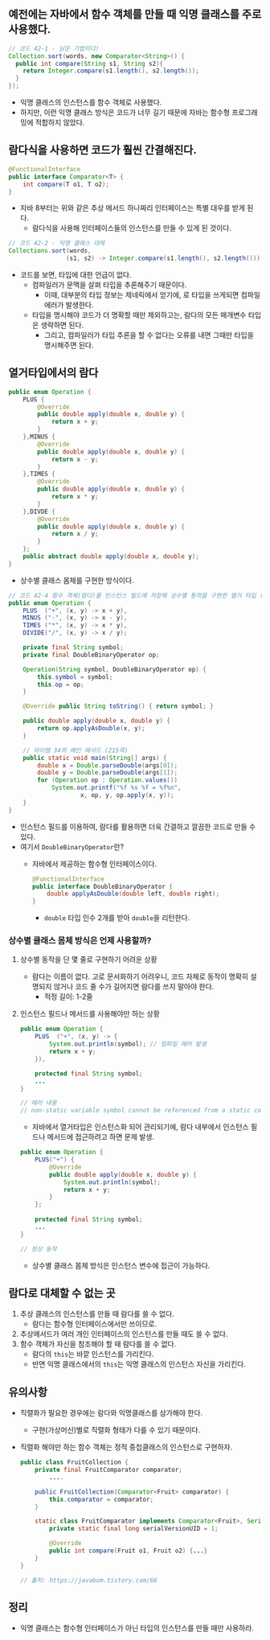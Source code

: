 ## 예전에는 자바에서 함수 객체를 만들 때 익명 클래스를 주로 사용했다.

```java
// 코드 42-1 - 낡은 기법이다!
Collection.sort(words, new Comparator<String>() {
  public int compare(String s1, String s2){
    return Integer.compare(s1.length(), s2.length());
  }
});
```

- 익명 클래스의 인스턴스를 함수 객체로 사용했다.
- 하지만, 이런 익명 클래스 방식은 코드가 너무 길기 때문에 자바는 함수형 프로그래밍에 적합하지 않았다.

## 람다식을 사용하면 코드가 훨씬 간결해진다.

```java
@FunctionalInterface
public interface Comparator<T> {
    int compare(T o1, T o2);
}
```

- 자바 8부터는 위와 같은 추상 메서드 하나짜리 인터페이스는 특별 대우를 받게 된다.
    - 람다식을 사용해 인터페이스들의 인스턴스를 만들 수 있게 된 것이다.

```java
// 코드 42-2 - 익명 클래스 대체
Collections.sort(words,
				(s1, s2) -> Integer.compare(s1.length(), s2.length()));
```

- 코드를 보면, 타입에 대한 언급이 없다.
    - 컴파일러가 문맥을 살펴 타입을 추론해주기 때문이다.
        - 이때, 대부분의 타입 정보는 제네릭에서 얻기에, 로 타입을 쓰게되면 컴파일 에러가 발생한다.
    - 타입을 명시해야 코드가 더 명확할 때만 제외하고는, 람다의 모든 매개변수 타입은 생략하면 된다.
        - 그리고, 컴파일러가 타입 추론을 할 수 없다는 오류를 내면 그때만 타입을 명시해주면 된다.

## 열거타입에서의 람다

```java
public enum Operation {
    PLUS {
        @Override
        public double apply(double x, double y) {
            return x + y;
        }
    },MINUS {
        @Override
        public double apply(double x, double y) {
            return x - y;
        }
    },TIMES {
        @Override
        public double apply(double x, double y) {
            return x * y;
        }
    },DIVDE {
        @Override
        public double apply(double x, double y) {
            return x / y;
        }
    };
    public abstract double apply(double x, double y);
}
```

- 상수별 클래스 몸체를 구현한 방식이다.

```java
// 코드 42-4 함수 객체(람다)를 인스턴스 필드에 저장해 상수별 동작을 구현한 열거 타입 (256-257쪽)
public enum Operation {
    PLUS  ("+", (x, y) -> x + y),
    MINUS ("-", (x, y) -> x - y),
    TIMES ("*", (x, y) -> x * y),
    DIVIDE("/", (x, y) -> x / y);

    private final String symbol;
    private final DoubleBinaryOperator op;

    Operation(String symbol, DoubleBinaryOperator op) {
        this.symbol = symbol;
        this.op = op;
    }

    @Override public String toString() { return symbol; }

    public double apply(double x, double y) {
        return op.applyAsDouble(x, y);
    }

    // 아이템 34의 메인 메서드 (215쪽)
    public static void main(String[] args) {
        double x = Double.parseDouble(args[0]);
        double y = Double.parseDouble(args[1]);
        for (Operation op : Operation.values())
            System.out.printf("%f %s %f = %f%n",
                    x, op, y, op.apply(x, y));
    }
}
```

- 인스턴스 필드를 이용하여, 람다를 활용하면 더욱 간결하고 깔끔한 코드로 만들 수 있다.
- 여기서 `DoubleBinaryOperator`란?
    - 자바에서 제공하는 함수형 인터페이스이다.
        
        ```java
        @FunctionalInterface
        public interface DoubleBinaryOperator {
            double applyAsDouble(double left, double right);
        }
        ```
        
        - `double` 타입 인수 2개를 받아 `double`을 리턴한다.

### 상수별 클래스 몸체 방식은 언제 사용할까?

1. 상수별 동작을 단 몇 줄로 구현하기 어려운 상황
    - 람다는 이름이 없다. 고로 문서화하기 어려우니, 코드 자체로 동작이 명확히 설명되지 않거나 코드 줄 수가 길어지면 람다를 쓰지 말아야 한다.
        - 적정 길이: 1-2줄
2. 인스턴스 필드나 메서드를 사용해야만 하는 상황
    
    ```java
    public enum Operation {
        PLUS  ("+", (x, y) -> {
            System.out.println(symbol); // 컴파일 에러 발생
            return x + y;
        }),
    
        protected final String symbol;    
        ...
    }
    
    // 에러 내용
    // non-static variable symbol cannot be referenced from a static context
    ```
    
    - 자바에서 열거타입은 인스턴스화 되어 관리되기에, 람다 내부에서 인스턴스 필드나 메서드에 접근하려고 하면 문제 발생.
    
    ```java
    public enum Operation {
        PLUS("+") {
            @Override
            public double apply(double x, double y) {
                System.out.println(symbol);
                return x + y;
            }
        };
        
        protected final String symbol;    
        ...
    }
    
    // 정상 동작
    ```
    
    - 상수별 클래스 몸체 방식은 인스턴스 변수에 접근이 가능하다.

## 람다로 대체할 수 없는 곳

1. 추상 클래스의 인스턴스를 만들 때 람다를 쓸 수 없다.
    - 람다는 함수형 인터페이스에서만 쓰이므로.
2. 추상메서드가 여러 개인 인터페이스의 인스턴스를 만들 때도 쓸 수 없다.
3. 함수 객체가 자신을 참조해야 할 때 람다를 쓸 수 없다.
    - 람다의 `this`는 바깥 인스턴스를 가리킨다.
    - 반면 익명 클래스에서의 `this`는 익명 클래스의 인스턴스 자신을 가리킨다.

## 유의사항

- 직렬화가 필요한 경우에는 람다와 익명클래스를 삼가해야 한다.
    - 구현(가상머신)별로 직렬화 형태가 다를 수 있기 때문이다.
- 직렬화 해야만 하는 함수 객체는 정적 중첩클래스의 인스턴스로 구현하자.
    
    ```java
    public class FruitCollection {
        private final FruitComparator comparator;
            ....
    
        public FruitCollection(Comparator<Fruit> comparator) {
            this.comparator = comparator;
        }
    
        static class FruitComparator implements Comparator<Fruit>, Serializable {
            private static final long serialVersionUID = 1;
    
            @Override
            public int compare(Fruit o1, Fruit o2) {...}
        }
    }
    
    // 출처: https://javabom.tistory.com/66
    ```
    

## 정리

- 익명 클래스는 함수형 인터페이스가 아닌 타입의 인스턴스를 만들 때만 사용하라.
